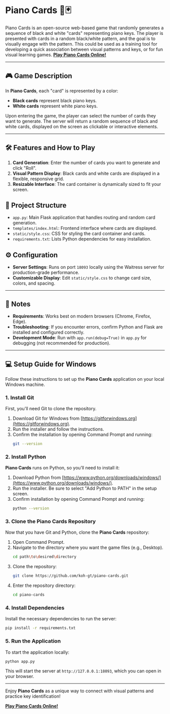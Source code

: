 # Piano Cards 🎹🃏

Piano Cards is an open-source web-based game that randomly generates a sequence of black and white "cards" representing piano keys. The player is presented with cards in a random black/white pattern, and the goal is to visually engage with the pattern. This could be used as a training tool for developing a quick association between visual patterns and keys, or for fun visual learning games.
**[Play Piano Cards Online!](http://pianocards.xyz)**

---

## 🎮 Game Description

In **Piano Cards**, each "card" is represented by a color:
- **Black cards** represent black piano keys.
- **White cards** represent white piano keys.

Upon entering the game, the player can select the number of cards they want to generate. The server will return a random sequence of black and white cards, displayed on the screen as clickable or interactive elements.

---

## 🛠 Features and How to Play

1. **Card Generation**: Enter the number of cards you want to generate and click "Roll".
2. **Visual Pattern Display**: Black cards and white cards are displayed in a flexible, responsive grid.
3. **Resizable Interface**: The card container is dynamically sized to fit your screen.

## 📂 Project Structure

- `app.py`: Main Flask application that handles routing and random card generation.
- `templates/index.html`: Frontend interface where cards are displayed.
- `static/style.css`: CSS for styling the card container and cards.
- `requirements.txt`: Lists Python dependencies for easy installation.

## ⚙️ Configuration

- **Server Settings**: Runs on port `18093` locally using the Waitress server for production-grade performance.
- **Customizable Display**: Edit `static/style.css` to change card size, colors, and spacing.

---

## 📝 Notes

- **Requirements**: Works best on modern browsers (Chrome, Firefox, Edge).
- **Troubleshooting**: If you encounter errors, confirm Python and Flask are installed and configured correctly.
- **Development Mode**: Run with `app.run(debug=True)` in `app.py` for debugging (not recommended for production).

---

## 💻 Setup Guide for Windows

Follow these instructions to set up the **Piano Cards** application on your local Windows machine.

### 1. Install Git

First, you'll need Git to clone the repository. 

1. Download Git for Windows from [https://gitforwindows.org](https://gitforwindows.org).
2. Run the installer and follow the instructions.
3. Confirm the installation by opening Command Prompt and running:
   ```sh
   git --version
   ```

### 2. Install Python

**Piano Cards** runs on Python, so you’ll need to install it:

1. Download Python from [https://www.python.org/downloads/windows/](https://www.python.org/downloads/windows/).
2. Run the installer. Be sure to select "Add Python to PATH" in the setup screen.
3. Confirm installation by opening Command Prompt and running:
   ```sh
   python --version
   ```

### 3. Clone the Piano Cards Repository

Now that you have Git and Python, clone the **Piano Cards** repository:

1. Open Command Prompt.
2. Navigate to the directory where you want the game files (e.g., Desktop).
   ```sh
   cd path\to\desired\directory
   ```
3. Clone the repository:
   ```sh
   git clone https://github.com/koh-gt/piano-cards.git
   ```
4. Enter the repository directory:
   ```sh
   cd piano-cards
   ```

### 4. Install Dependencies

Install the necessary dependencies to run the server:

```sh
pip install -r requirements.txt
```

### 5. Run the Application

To start the application locally:

```sh
python app.py
```

This will start the server at `http://127.0.0.1:18093`, which you can open in your browser.

---

Enjoy **Piano Cards** as a unique way to connect with visual patterns and practice key identification!

**[Play Piano Cards Online!](http://pianocards.xyz)**